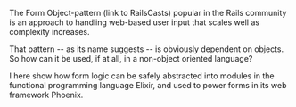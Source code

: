 The Form Object-pattern (link to RailsCasts) popular in the Rails community is
an approach to handling web-based user input that scales well as complexity increases.

That pattern -- as its name suggests -- is obviously dependent on objects. So
how can it be used, if at all, in a non-object oriented language?

I here show how form logic can be safely abstracted into modules in the
functional programming language Elixir, and used to power forms in its
web framework Phoenix.
